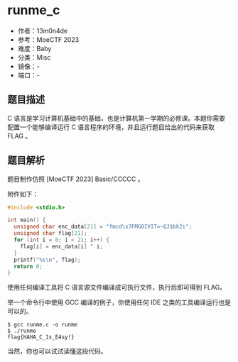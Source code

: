 # runme_c

- 作者：13m0n4de
- 参考：MoeCTF 2023
- 难度：Baby
- 分类：Misc
- 镜像：-
- 端口：-

## 题目描述

C 语言是学习计算机基础中的基础，也是计算机第一学期的必修课。本题你需要配置一个能够编译运行 C 语言程序的环境，并且运行题目给出的代码来获取 FLAG 。

## 题目解析

题目制作仿照 \[MoeCTF 2023\] Basic/CCCCC 。

附件如下：

```c
#include <stdio.h>

int main() {
  unsigned char enc_data[21] = "fmcd\x7FMGOIVIT=~QJ$bk2i";
  unsigned char flag[21];
  for (int i = 0; i < 21; i++) {
    flag[i] = enc_data[i] ^ i;
  }
  printf("%s\n", flag);
  return 0;
}
```

使用任何编译工具将 C 语言源文件编译成可执行文件，执行后即可得到 FLAG。

举一个命令行中使用 GCC 编译的例子，你使用任何 IDE 之类的工具编译运行也是可以的。

```shell
$ gcc runme.c -o runme
$ ./runme
flag{HAHA_C_1s_E4sy!}
```

当然，你也可以试试读懂这段代码。
